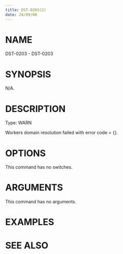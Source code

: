 ```yaml
---
title: DST-0203(2)
date: 24/09/08
---
```


# NAME

DST-0203 - DST-0203

# SYNOPSIS

N/A.

# DESCRIPTION

Type: WARN

Workers domain resolution failed with error code = {}.

# OPTIONS

This command has no switches.

# ARGUMENTS

This command has no arguments.

# EXAMPLES

# SEE ALSO
